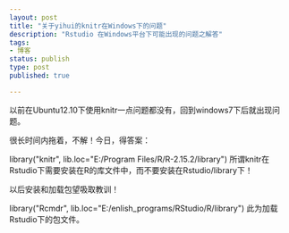 ```yaml
--- 
layout: post
title: "关于yihui的knitr在Windows下的问题"
description: "Rstudio 在Windows平台下可能出现的问题之解答"
tags: 
- 博客
status: publish
type: post
published: true

---
```



以前在Ubuntu12.10下使用knitr一点问题都没有，回到windows7下后就出现问题。

很长时间内拖着，不解！今日，得答案：

library("knitr", lib.loc="E:/Program Files/R/R-2.15.2/library")
所谓knitr在Rstudio下需要安装在R的库文件中，而不要安装在Rstudio/library下！



以后安装和加载包望吸取教训！

library("Rcmdr", lib.loc="E:/enlish_programs/RStudio/R/library")
此为加载Rstudio下的包文件。

